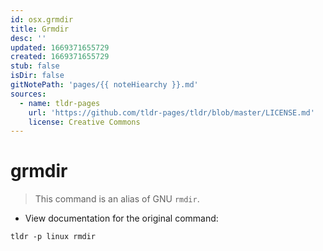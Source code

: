 ```yaml
---
id: osx.grmdir
title: Grmdir
desc: ''
updated: 1669371655729
created: 1669371655729
stub: false
isDir: false
gitNotePath: 'pages/{{ noteHiearchy }}.md'
sources:
  - name: tldr-pages
    url: 'https://github.com/tldr-pages/tldr/blob/master/LICENSE.md'
    license: Creative Commons
---
```

# grmdir

> This command is an alias of GNU `rmdir`.

- View documentation for the original command:

`tldr -p linux rmdir`

